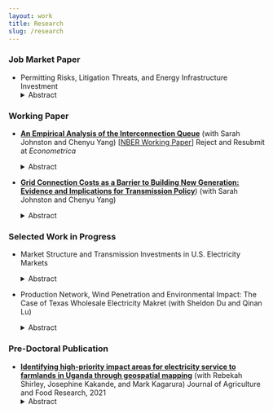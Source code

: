 ```yaml
---
layout: work
title: Research
slug: /research
---
```


### Job Market Paper

* Permitting Risks, Litigation Threats, and Energy Infrastructure Investment
   <details>
    <summary>Abstract</summary>
    Capital investment in energy infrastructure is essential to support economic growth and meet rising electricity demand. In the U.S., however, the permitting process often imposes significant delays, particularly for renewable energy and transmission projects that are crucial for achieving climate and sustainability objectives. While permitting procedures are designed to ensure compliance with environmental and land-use regulations, they can inadvertently create procedural risks and serve as focal points for legal disputes. Community opposition frequently results in lawsuits that challenge projects on environmental or regulatory grounds, further stalling development even after permits are granted. Although these challenges are widely acknowledged, the quantitative impact of permitting delays and litigation on clean infrastructure development remains underexplored due to limited data availability. This study addresses this gap by constructing a novel dataset to empirically examine how litigation threats within the permitting process affect the development of clean energy infrastructure.
  </details>
  

### Working Paper

* [**An Empirical Analysis of the Interconnection Queue**](interconnection_queues_aug2024.pdf) (with Sarah Johnston and Chenyu Yang) [[NBER Working Paper](https://www.nber.org/papers/w31946)] Reject and Resubmit at *Econometrica*
  <details>
    <summary>Abstract</summary>
    Generators applying to connect to the U.S. power grid go through an interconnection queue. Most wind and solar generators that begin the process do not complete it. Using new data, we find that a long queue increases the average waiting time, and high interconnection costs are a key factor in a generator’s decision to withdraw. We develop and estimate a dynamic model of the queue and quantify the effects of policy reforms. Our simulations indicate that reducing waiting times can significantly increase completions. An alternative queuing mechanism can therefore increase completed capacity by removing certain generators to reduce congestion. A flat entry fee has a similar effect. We also quantify the effects of reforming how interconnection costs are assessed. These policy reforms lead to a substantial reduction in carbon emissions.
  </details>


* [**Grid Connection Costs as a Barrier to Building New Generation: Evidence and Implications for Transmission Policy**](grid_connection_costs_Aug12.pdf)) (with Sarah Johnston and Chenyu Yang)
  <details>
    <summary>Abstract</summary>
    Meeting projected growth in electricity demand and climate goals will require building new electricity generators.  These generators must connect to an increasingly congested electric grid.  We collect new data on grid connection costs for the largest regional grid operator in the United States.  We find that the network upgrade costs for grid connection are increasing over time across fuel types and locations. We also find that planned generators with high network upgrade costs are much more likely to be canceled. Finally, recent transmission spending by the grid operator is associated with lower network upgrade costs for connecting generators. These findings emphasize the critical role of transmission capacity in expanding electricity generation capacity. 
  </details>
 
 

### Selected Work in Progress

* Market Structure and Transmission Investments in U.S. Electricity Markets
   <details>
    <summary>Abstract</summary>
    Efforts to advance the green transition and decarbonize the electricity sector require strong support from electricity transmission infrastructure. This paper evaluates the impact of a specific market design, known as market dispatch, on transmission infrastructure investment. Traditionally, electricity within a specific region was supplied by a single, regulated utility company. However, in the late 1990s, many regions in the United States began to shift towards a market dispatch system, where electricity generation is supplied by multiple utility companies and each company's quantity is determined by an auction. Despite this change, the transmission operations of these companies continued to be regulated based on a cost-of-service basis. I use a dynamic difference-in-differences design, taking advantage of the staggered roll-out of market dispatch. The findings suggest that the adoption of this system leads to increases in transmission investment by the utilities, nearly doubling the investment levels at the mean. However, there is no robust evidence to suggest that these utilities spend more on high-voltage transmission infrastructures, which are considered pivotal for reducing greenhouse gas emissions.
  </details>


* Production Network, Wind Penetration and Environmental Impact: The Case of Texas Wholesale Electricity Makret (with Sheldon Du and Qinan Lu)
  <details>
    <summary>Abstract</summary>
    To achieve the ambitious goal of carbon neutrality, the US government is accelerating the adoption of renewable energy and spends billions subsidizing renewable energy investments every year. However, the majority of these subsidies are production-based and do not consider the locations and interconnections of newly entering renewable generators and existing fossil fuel generators within the electricity grid. Consequently, renewable generators tend to cluster in areas where resources are rich and government incentives are the highest. This clustering could lead to suboptimal transmission congestion and generation curtailment. Productions from renewable generators at different locations may substitute productions from different sets of fossil generators. In this project, we investigate the benefits of emissions reduction from renewable generations after accounting for locational and interconnection effects as well as the changing network structure.  
  </details>


### Pre-Doctoral Publication
* [**Identifying high-priority impact areas for electricity service to farmlands in Uganda through geospatial mapping**](https://www.sciencedirect.com/science/article/pii/S2666154321000740) (with Rebekah Shirley, Josephine Kakande, and Mark Kagarura) Journal of Agriculture and Food Research, 2021
   <details>
    <summary>Abstract</summary>
    This article explores the food-energy nexus in sub–Saharan Africa by studying opportunities for improved agricultural productivity through electricity access. The study fills an acknowledged data gap by using geospatial analysis to identify priority areas where least-cost electricity delivery models intersect with agricultural needs. These findings are validated by community surveys in a key farming district. The analysis finds significant areas of underserved staple and cash crop farmlands can be served through grid and mini-grid electricity access within the next ten years.
   </details>


